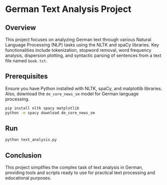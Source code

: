 # German Text Analysis Project

## Overview

This project focuses on analyzing German text through various Natural Language Processing (NLP) tasks using the NLTK and spaCy libraries. Key functionalities include tokenization, stopword removal, word frequency analysis, dispersion plotting, and syntactic parsing of sentences from a text file named `book.txt`.

## Prerequisites

Ensure you have Python installed with NLTK, spaCy, and matplotlib libraries. Also, download the `de_core_news_sm` model for German language processing.

```bash
pip install nltk spacy matplotlib
python -m spacy download de_core_news_sm
```

## Run

```bash
python text_analysis.py
```

## Conclusion

This project simplifies the complex task of text analysis in German, providing tools and scripts ready to use for practical text processing and educational purposes.
